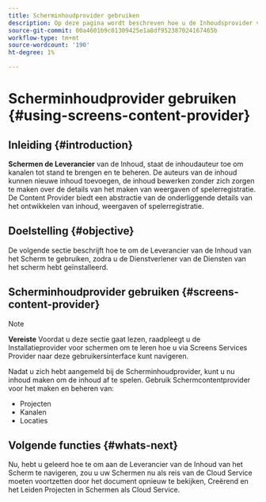 ```yaml
---
title: Scherminhoudprovider gebruiken
description: Op deze pagina wordt beschreven hoe u de Inhoudsprovider voor schermen kunt gebruiken om inhoud te maken.
source-git-commit: 00a4601b9c01309425e1a8df952387024167465b
workflow-type: tm+mt
source-wordcount: '190'
ht-degree: 1%

---
```



# Scherminhoudprovider gebruiken {#using-screens-content-provider}

## Inleiding {#introduction}

**Schermen de Leverancier** van de Inhoud, staat de inhoudauteur toe om kanalen tot stand te brengen en te beheren. De auteurs van de inhoud kunnen nieuwe inhoud toevoegen, de inhoud bewerken zonder zich zorgen te maken over de details van het maken van weergaven of spelerregistratie. De Content Provider biedt een abstractie van de onderliggende details van het ontwikkelen van inhoud, weergaven of spelerregistratie.

## Doelstelling {#objective}

De volgende sectie beschrijft hoe te om de Leverancier van de Inhoud van het Scherm te gebruiken, zodra u de Dienstverlener van de Diensten van het scherm hebt geïnstalleerd.

## Scherminhoudprovider gebruiken {#screens-content-provider}

>[!NOTE]
>**Vereiste**
>Voordat u deze sectie gaat lezen, raadpleegt u de Installatieprovider voor schermen om te leren hoe u via Screens Services Provider naar deze gebruikersinterface kunt navigeren.

Nadat u zich hebt aangemeld bij de Scherminhoudprovider, kunt u nu inhoud maken om de inhoud af te spelen. Gebruik Schermcontentprovider voor het maken en beheren van:

* Projecten
* Kanalen
* Locaties

## Volgende functies {#whats-next}

Nu, hebt u geleerd hoe te om aan de Leverancier van de Inhoud van het Scherm te navigeren, zou u uw Schermen nu als reis van de Cloud Service moeten voortzetten door het document opnieuw te bekijken, Creërend en het Leiden Projecten in Schermen als Cloud Service.



